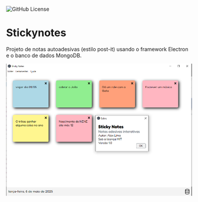 ![GitHub License](https://img.shields.io/github/license/AlexsLima17/stickynotes)


# Stickynotes
Projeto de notas autoadesivas (estilo post-it) usando o framework Electron e o banco de dados MongoDB.

![](src/public/img/print-tela.PNG)
